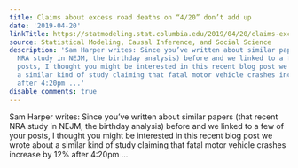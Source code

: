 ```yaml
---
title: Claims about excess road deaths on “4/20” don’t add up
date: '2019-04-20'
linkTitle: https://statmodeling.stat.columbia.edu/2019/04/20/claims-excess-road-deaths-4-20-dont-add/
source: Statistical Modeling, Causal Inference, and Social Science
description: 'Sam Harper writes: Since you’ve written about similar papers (that recent
  NRA study in NEJM, the birthday analysis) before and we linked to a few of your
  posts, I thought you might be interested in this recent blog post we wrote about
  a similar kind of study claiming that fatal motor vehicle crashes increase by 12%
  after 4:20pm ...'
disable_comments: true
---
```

Sam Harper writes: Since you’ve written about similar papers (that recent NRA study in NEJM, the birthday analysis) before and we linked to a few of your posts, I thought you might be interested in this recent blog post we wrote about a similar kind of study claiming that fatal motor vehicle crashes increase by 12% after 4:20pm ...